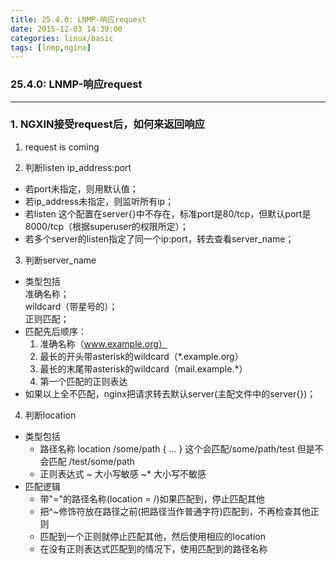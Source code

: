 ```yaml
---
title: 25.4.0: LNMP-响应request
date: 2015-12-03 14:39:00
categories: linux/basic
tags: [lnmp,nginx]
---
```

### 25.4.0: LNMP-响应request

---

### 1. NGXIN接受request后，如何来返回响应
1. request is coming

2. 判断listen ip_address:port
 - 若port未指定，则用默认值；
 - 若ip_address未指定，则监听所有ip；
 - 若listen 这个配置在server{}中不存在，标准port是80/tcp，但默认port是8000/tcp（根据superuser的权限所定）；
 - 若多个server的listen指定了同一个ip:port，转去查看server_name；

3. 判断server_name
 - 类型包括  
准确名称；  
wildcard（带星号的）；  
正则匹配；  
 - 匹配先后顺序：
    1. 准确名称（www.example.org）
    2. 最长的开头带asterisk的wildcard（\*.example.org）
    3. 最长的末尾带asterisk的wildcard（mail.example.\*）
    4. 第一个匹配的正则表达
 - 如果以上全不匹配，nginx把请求转去默认server(主配文件中的server{})；

4. 判断location
 - 类型包括
    - 路径名称
location /some/path {
    ...
}
这个会匹配/some/path/test 但是不会匹配 /test/some/path
    - 正则表达式
~ 大小写敏感
~* 大小写不敏感
 - 匹配逻辑
    - 带"="的路径名称(location = /)如果匹配到，停止匹配其他
    - 把^~修饰符放在路径之前(把路径当作普通字符)匹配到，不再检查其他正则
    - 匹配到一个正则就停止匹配其他，然后使用相应的location
    - 在没有正则表达式匹配到的情况下，使用匹配到的路径名称